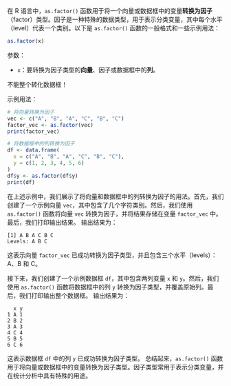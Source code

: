 在 R 语言中，`as.factor()` 函数用于将一个向量或数据框中的变量**转换为因子**（factor）类型。因子是一种特殊的数据类型，用于表示分类变量，其中每个水平（level）代表一个类别。以下是 `as.factor()` 函数的一般格式和一些示例用法：
```R
as.factor(x)
```
参数：
- `x`：要转换为因子类型的**向量**、因子或数据框中的**列**。

不能整个转化数据框！

示例用法：
```R
# 将向量转换为因子
vec <- c("A", "B", "A", "C", "B", "C")
factor_vec <- as.factor(vec)
print(factor_vec)

# 将数据框中的列转换为因子
df <- data.frame(
  x = c("A", "B", "A", "C", "B", "C"),
  y = c(1, 2, 3, 4, 5, 6)
)
df$y <- as.factor(df$y)
print(df)
```
在上述示例中，我们展示了将向量和数据框中的列转换为因子的用法。首先，我们创建了一个示例向量 `vec`，其中包含了几个字符类别。然后，我们使用 `as.factor()` 函数将向量 `vec` 转换为因子，并将结果存储在变量 `factor_vec` 中。最后，我们打印输出结果。
输出结果为：
```
[1] A B A C B C
Levels: A B C
```
这表示向量 `factor_vec` 已成功转换为因子类型，并且包含三个水平（levels）：A、B 和 C。


接下来，我们创建了一个示例数据框 `df`，其中包含两列变量 `x` 和 `y`。然后，我们使用 `as.factor()` 函数将数据框中的列 `y` 转换为因子类型，并覆盖原始列。最后，我们打印输出整个数据框。
输出结果为：
```
  x y
1 A 1
2 B 2
3 A 3
4 C 4
5 B 5
6 C 6
```

这表示数据框 `df` 中的列 `y` 已成功转换为因子类型。
总结起来，`as.factor()` 函数用于将向量或数据框中的变量转换为因子类型。因子类型常用于表示分类变量，并在统计分析中具有特殊的用途。